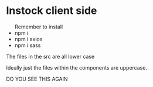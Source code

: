 # Instock client side

<ul>Remember to install

<li>npm i</li>
<li>npm i axios</li>
<li>npm i sass</li>

</ul>

<p>The files in the src are all lower case</p>
<p>Ideally just the files within the components are uppercase.</p>

DO YOU SEE THIS AGAIN
